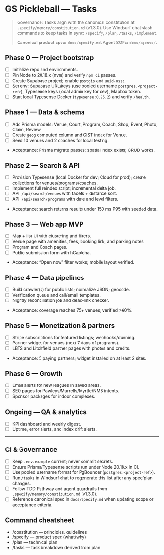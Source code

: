 # GS Pickleball — Tasks

> Governance: Tasks align with the canonical constitution at
> `.specify/memory/constitution.md` (v1.3.0). Use Windsurf chat slash commands
> to keep tasks in sync: `/specify`, `/plan`, `/tasks`, `/implement`.
>
> Canonical product spec: `docs/specify.md`. Agent SOPs: `docs/agents/`.

## Phase 0 — Project bootstrap
- [ ] Initialize repo and environments.
- [ ] Pin Node to 20.18.x (nvm) and verify `npm ci` passes.
- [ ] Create Supabase project; enable `postgis` and `uuid-ossp`.
- [ ] Set env: Supabase URL/keys (use pooled username `postgres.<project-ref>`),
      Typesense keys (local admin key for dev), Mapbox token.
- [ ] Start local Typesense Docker (`typesense:0.25.2`) and verify `/health`.

## Phase 1 — Data & schema
- [ ] Add Prisma models: Venue, Court, Program, Coach, Shop, Event, Photo, Claim, Review.
- [ ] Create `geog` computed column and GiST index for Venue.
- [ ] Seed 10 venues and 2 coaches for local testing.
- Acceptance: Prisma migrate passes; spatial index exists; CRUD works.

## Phase 2 — Search & API
- [ ] Provision Typesense (local Docker for dev; Cloud for prod); create
      collections for venues/programs/coaches.
- [ ] Implement full reindex script; incremental delta job.
- [ ] API: `/api/search/venues` with facets + distance sort.
- [ ] API: `/api/search/programs` with date and level filters.
- Acceptance: search returns results under 150 ms P95 with seeded data.

## Phase 3 — Web app MVP
- [ ] Map + list UI with clustering and filters.
- [ ] Venue page with amenities, fees, booking link, and parking notes.
- [ ] Program and Coach pages.
- [ ] Public submission form with hCaptcha.
- Acceptance: “Open now” filter works; mobile layout verified.

## Phase 4 — Data pipelines
- [ ] Build crawler(s) for public lists; normalize JSON; geocode.
- [ ] Verification queue and call/email templates.
- [ ] Nightly reconciliation job and dead‑link checker.
- Acceptance: coverage reaches 75+ venues; verified >60%.

## Phase 5 — Monetization & partners
- [ ] Stripe subscriptions for featured listings; webhooks/dunning.
- [ ] Partner widget for venues (next 7 days of programs).
- [ ] LBTS and Litchfield partner pages with photos and credits.
- Acceptance: 5 paying partners; widget installed on at least 2 sites.

## Phase 6 — Growth
- [ ] Email alerts for new leagues in saved areas.
- [ ] SEO pages for Pawleys/Murrells/Myrtle/NMB intents.
- [ ] Sponsor packages for indoor complexes.

## Ongoing — QA & analytics
- [ ] KPI dashboard and weekly digest.
- [ ] Uptime, error alerts, and index drift alerts.

---

## CI & Governance
- [ ] Keep `.env.example` current; never commit secrets.
- [ ] Ensure Prisma/Typesense scripts run under Node 20.18.x in CI.
- [ ] Use pooled username format for PgBouncer (`postgres.<project-ref>`).
- [ ] Run `/tasks` in Windsurf chat to regenerate this list after any spec/plan changes.
 - [ ] Follow TDD Pathway and agent guardrails from `.specify/memory/constitution.md` (v1.3.0).
 - [ ] Reference canonical spec in `docs/specify.md` when updating scope or acceptance criteria.

## Command cheatsheet
- /constitution — principles, guidelines
- /specify — product spec (what/why)
- /plan — technical plan
- /tasks — task breakdown derived from plan
